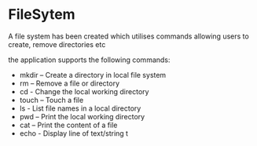 # FileSytem
A file system has been created which utilises commands allowing users to create, remove directories etc

the application supports the following commands:
</br>
<ul>
<li>mkdir – Create a directory in local file system</li>
<li>rm – Remove a file or directory </li>
<li>cd - Change the local working directory</li>
<li>touch – Touch a file</li>
<li>ls - List file names in a local directory</li>
<li>pwd – Print the local working directory</li>
<li>cat – Print the content of a file </li>
<li>echo - Display line of text/string t</li>
</ul>

